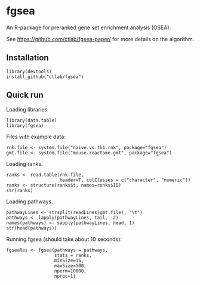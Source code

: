 # fgsea
An R-package for preranked gene set enrichment analysis (GSEA).

See https://github.com/ctlab/fgsea-paper/ for more details on the algorithm.

## Installation

```{r}
library(devtools)
install_github("ctlab/fgsea")
```

## Quick run

Loading libraries

```{r}
library(data.table)
library(fgsea)
```

Files with example data:

```{r}
rnk.file <- system.file("naive.vs.th1.rnk", package="fgsea")
gmt.file <- system.file("mouse.reactome.gmt", package="fgsea")
```

Loading ranks.

```{r}
ranks <- read.table(rnk.file,
                    header=T, colClasses = c("character", "numeric"))
ranks <- structure(ranks$t, names=ranks$ID)
str(ranks)
```

Loading pathways.

```{r}
pathwayLines <- strsplit(readLines(gmt.file), "\t")
pathways <- lapply(pathwayLines, tail, -2)
names(pathways) <- sapply(pathwayLines, head, 1)
str(head(pathways))
```

Running fgsea (should take about 10 seconds):
```{r}
fgseaRes <- fgsea(pathways = pathways, 
                  stats = ranks,
                  minSize=15,
                  maxSize=500,
                  nperm=10000,
                  nproc=1)
```
